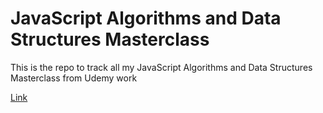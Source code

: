 # JavaScript Algorithms and Data Structures Masterclass

This is the repo to track all my JavaScript Algorithms and Data Structures Masterclass from Udemy work

[Link](https://www.udemy.com/course/javascript-algorithms-and-data-structures-masterclass/)

